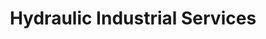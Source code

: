 ---
title: "Hydraulic Industrial Services"
url: /san-angelo/hydraulic-industrial-services/
shop: Baustoffe
---